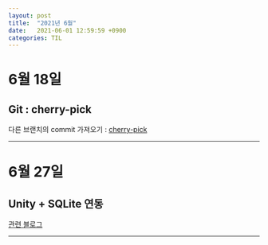 ```yaml
---
layout: post
title:  "2021년 6월"
date:   2021-06-01 12:59:59 +0900
categories: TIL
---
```


# 6월 18일
## Git : cherry-pick
다른 브랜치의 commit 가져오기 : [cherry-pick](https://backlog.com/git-tutorial/kr/stepup/stepup7_4.html)

---

# 6월 27일
## Unity + SQLite 연동
[관련 블로그](https://mungto.tistory.com/253)

---

